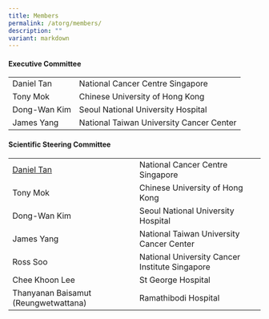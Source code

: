 ```yaml
---
title: Members
permalink: /atorg/members/
description: ""
variant: markdown
---
```

#### **Executive Committee**
<table>
<tbody>
<tr>
<td>Daniel Tan</td>
<td>National Cancer Centre Singapore</td>
</tr>
<tr>
<td>Tony Mok</td>
<td>Chinese University of Hong Kong</td>
</tr>
<tr>
<td>Dong-Wan Kim</td>
<td>Seoul National University Hospital</td>
</tr>
<tr>
<td>James Yang</td>
<td>National Taiwan University Cancer Center</td>
</tr>
</tbody>
</table>
<div></div>
<h4><strong>Scientific Steering Committee</strong></h4>
<table>
<tbody>
<tr>
	<td><a href="/atorg-members/scientific-steering-committee/dr-daniel-s-w-tan/">Daniel Tan</a></td>
<td>National Cancer Centre Singapore</td>
</tr>
<tr>
<td>Tony Mok</td>
<td>Chinese University of Hong Kong</td>
</tr>
<tr>
<td>Dong-Wan Kim</td>
<td>Seoul National University Hospital</td>
</tr>
<tr>
<td>James Yang</td>
<td>National Taiwan University Cancer Center</td>
</tr>
<tr>
<td>Ross Soo</td>
<td>National University Cancer Institute Singapore</td>
</tr>
<tr>
<td>Chee Khoon Lee</td>
<td>St George Hospital</td>
</tr>
<tr>
<td>Thanyanan Baisamut (Reungwetwattana)</td>
<td>Ramathibodi Hospital</td>
</tr>
</tbody>
</table>
